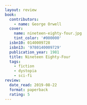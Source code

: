 ```yaml
---
layout: review
book:
  contributors:
    - name: George Orwell
  cover:
    name: nineteen-eighty-four.jpg
    tint_color: '#000000'
  isbn10: 0140009728
  isbn13: '9780140009729'
  publication_year: 1981
  title: Nineteen Eighty-Four
  tags:
    - fiction
    - dystopia
    - sci-fi
review:
  date_read: 2019-08-22
  format: paperback
  rating: 5
---
```

